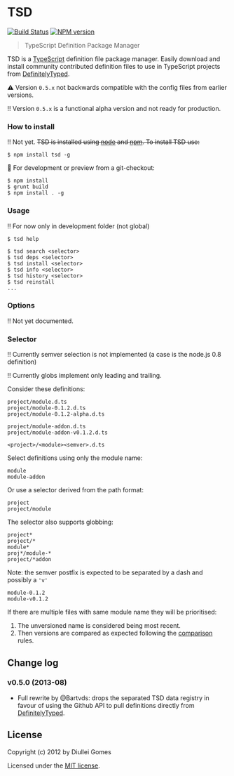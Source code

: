 # TSD

[![Build Status](https://secure.travis-ci.org/Diullei/tsd.png?branch=develop-0.5.x)](http://travis-ci.org/Diullei/tsd) [![NPM version](https://badge.fury.io/js/tsd.png)](http://badge.fury.io/js/tsd)

> TypeScript Definition Package Manager

TSD is a [TypeScript](http://www.typescriptlang.org/) definition file package manager. Easily download and install community contributed definition files to use in TypeScript projects from [DefinitelyTyped](https://github.com/borisyankov/DefinitelyTyped).

:warning: Version `0.5.x` not backwards compatible with the config files from earlier versions.

:bangbang: Version `0.5.x` is a functional alpha version and not ready for production. 

### How to install

:bangbang: Not yet. ~~TSD is installed using [node](http://nodejs.org/) and [npm](https://npmjs.org/). To install TSD use:~~

    $ npm install tsd -g

:wrench: For development or preview from a git-checkout:

	$ npm install
	$ grunt build
    $ npm install . -g

### Usage

:bangbang: For now only in development folder (not global)

    $ tsd help

    $ tsd search <selector>
    $ tsd deps <selector>
    $ tsd install <selector>
    $ tsd info <selector>
    $ tsd history <selector>
	$ tsd reinstall
	...
	
### Options

:bangbang: Not yet documented.

### Selector

:bangbang: Currently semver selection is not implemented (a case is the node.js 0.8 definition)

:bangbang: Currently globs implement only leading and trailing.

Consider these definitions:
	
	project/module.d.ts
	project/module-0.1.2.d.ts
	project/module-0.1.2-alpha.d.ts

	project/module-addon.d.ts
	project/module-addon-v0.1.2.d.ts

	<project>/<module><semver>.d.ts	

Select definitions using only the module name:

	module
	module-addon

Or use a selector derived from the path format:

	project
	project/module

The selector also supports globbing:

	project*
	project/*
	module*
	proj*/module-*
	project/*addon

Note: the semver postfix is expected to be separated by a dash and possibly a `'v'`

	module-0.1.2
	module-v0.1.2

If there are multiple files with same module name they will be prioritised:

1.	The unversioned name is considered being most recent.
2.	Then versions are compared as expected following the [comparison](https://github.com/isaacs/node-semver#comparison) rules.


## Change log

### v0.5.0 (2013-08)

* Full rewrite by @Bartvds: drops the separated TSD data registry in favour of using the Github API to pull definitions directly from [DefinitelyTyped](https://github.com/borisyankov/DefinitelyTyped).

## License

Copyright (c) 2012 by Diullei Gomes

Licensed under the [MIT license](https://raw.github.com/Diullei/tsd/master/LICENSE.txt).